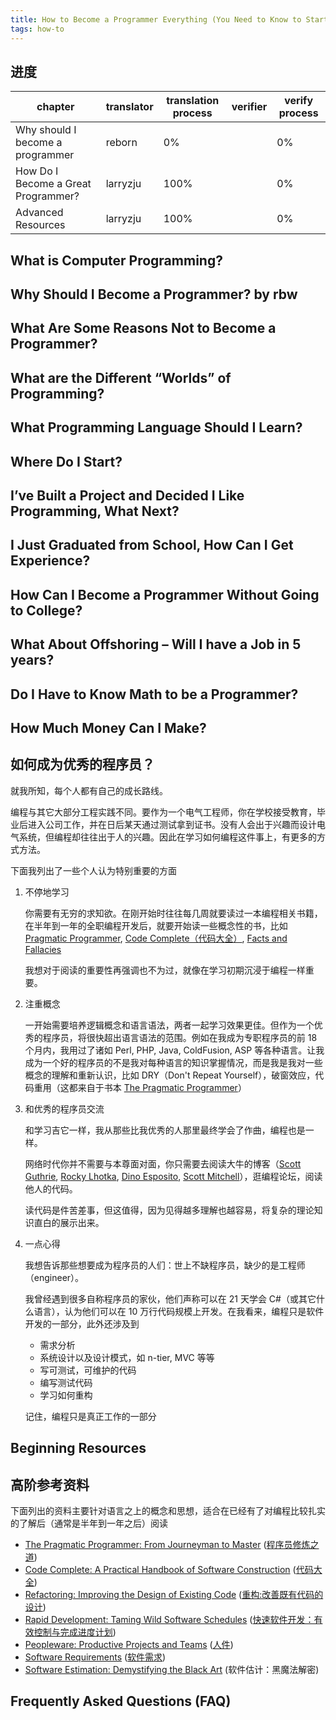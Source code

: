 ```yaml
---
title: How to Become a Programmer Everything (You Need to Know to Start Making Money Writing Code)
tags: how-to
---
```



## 进度

| chapter                             | translator | translation process | verifier | verify process |
|-------------------------------------|------------|---------------------|----------|----------------|
| Why should I become a programmer    | reborn     | 0%                  |          | 0%             |
| How Do I Become a Great Programmer? | larryzju   | 100%                |          | 0%             |
| Advanced Resources                  | larryzju   | 100%                |          | 0%             |

## What is Computer Programming?
## Why Should I Become a Programmer?  by rbw
## What Are Some Reasons Not to Become a Programmer?
## What are the Different “Worlds” of Programming?
## What Programming Language Should I Learn?
## Where Do I Start?
## I’ve Built a Project and Decided I Like Programming, What Next?
## I Just Graduated from School, How Can I Get Experience?
## How Can I Become a Programmer Without Going to College?
## What About Offshoring – Will I have a Job in 5 years?
## Do I Have to Know Math to be a Programmer?
## How Much Money Can I Make?
## 如何成为优秀的程序员？

就我所知，每个人都有自己的成长路线。

编程与其它大部分工程实践不同。要作为一个电气工程师，你在学校接受教育，毕业后进入公司工作，并在日后某天通过测试拿到证书。没有人会出于兴趣而设计电气系统，但编程却往往出于人的兴趣。因此在学习如何编程这件事上，有更多的方式方法。

下面我列出了一些个人认为特别重要的方面

1. 不停地学习

   你需要有无穷的求知欲。在刚开始时往往每几周就要读过一本编程相关书籍，在半年到一年的全职编程开发后，就要开始读一些概念性的书，比如 [Pragmatic Programmer](http://www.amazon.com/gp/redirect.html?ie=UTF8&location=http%3A%2F%2Fwww.amazon.com%2FPragmatic-Programmer-Journeyman-Master%2Fdp%2F020161622X%3Fie%3DUTF8%26s%3Dbooks%26qid%3D1174412806%26sr%3D1-2&tag=softwarbyrob-20&linkCode=ur2&camp=1789&creative=9325), [Code Complete（代码大全）](http://www.amazon.com/gp/redirect.html?ie=UTF8&location=http%3A%2F%2Fwww.amazon.com%2FCode-Complete-Second-Steve-McConnell%2Fdp%2F0735619670%3Fie%3DUTF8%26s%3Dbooks%26qid%3D1174412704%26sr%3D8-1&tag=softwarbyrob-20&linkCode=ur2&camp=1789&creative=9325), [Facts and Fallacies](http://www.amazon.com/gp/redirect.html?ie=UTF8&location=http%3A%2F%2Fwww.amazon.com%2FFacts-Fallacies-Software-Engineering-Robert%2Fdp%2F0321117425%3Fie%3DUTF8%26s%3Dbooks%26qid%3D1174412762%26sr%3D1-1&tag=softwarbyrob-20&linkCode=ur2&camp=1789&creative=9325)

   我想对于阅读的重要性再强调也不为过，就像在学习初期沉浸于编程一样重要。

2. 注重概念

   一开始需要培养逻辑概念和语言语法，两者一起学习效果更佳。但作为一个优秀的程序员，将很快超出语言语法的范围。例如在我成为专职程序员的前 18 个月内，我用过了诸如 Perl, PHP, Java, ColdFusion, ASP 等各种语言。让我成为一个好的程序员的不是我对每种语言的知识掌握情况，而是我是我对一些概念的理解和重新认识，比如 DRY（Don't Repeat Yourself），破窗效应，代码重用（这都来自于书本 [The Pragmatic Programmer](http://www.amazon.com/Pragmatic-Programmer-Journeyman-Master/dp/020161622X/ref=sr_1_1?ie=UTF8&qid=1227061027&sr=8-1)）

3. 和优秀的程序员交流

   和学习吉它一样，我从那些比我优秀的人那里最终学会了作曲，编程也是一样。

   网络时代你并不需要与本尊面对面，你只需要去阅读大牛的博客（[Scott Guthrie](http://weblogs.asp.net/scottgu/), [Rocky Lhotka](http://www.lhotka.net/weblog/), [Dino Esposito](http://weblogs.asp.net/despos/), [Scott Mitchell](http://www.scottonwriting.net/sowBlog/)），逛编程论坛，阅读他人的代码。

   读代码是件苦差事，但这值得，因为见得越多理解也越容易，将复杂的理论知识直白的展示出来。

4. 一点心得

   我想告诉那些想要成为程序员的人们：世上不缺程序员，缺少的是工程师（engineer）。

   我曾经遇到很多自称程序员的家伙，他们声称可以在 21 天学会 C#（或其它什么语言），认为他们可以在 10 万行代码规模上开发。在我看来，编程只是软件开发的一部分，此外还涉及到

   * 需求分析
   * 系统设计以及设计模式，如 n-tier, MVC 等等
   * 写可测试，可维护的代码
   * 编写测试代码
   * 学习如何重构

   记住，编程只是真正工作的一部分

## Beginning Resources
## 高阶参考资料

下面列出的资料主要针对语言之上的概念和思想，适合在已经有了对编程比较扎实的了解后（通常是半年到一年之后）阅读

* [The Pragmatic Programmer: From Journeyman to Master](http://www.amazon.com/gp/product/020161622X?ie=UTF8&tag=softwarbyrob-20&linkCode=as2&camp=1789&creative=390957&creativeASIN=020161622X) ([程序员修炼之道](https://book.douban.com/subject/5387402/))
* [Code Complete: A Practical Handbook of Software Construction](http://www.amazon.com/gp/product/0735619670?ie=UTF8&tag=softwarbyrob-20&linkCode=as2&camp=1789&creative=390957&creativeASIN=0735619670) ([代码大全](https://book.douban.com/subject/1477390/))
* [Refactoring: Improving the Design of Existing Code](http://www.amazon.com/gp/product/0201485672?ie=UTF8&tag=softwarbyrob-20&linkCode=as2&camp=1789&creative=390957&creativeASIN=0201485672) ([重构:改善既有代码的设计](https://book.douban.com/subject/1229923/))
* [Rapid Development: Taming Wild Software Schedules](http://www.amazon.com/gp/product/1556159005?ie=UTF8&tag=softwarbyrob-20&linkCode=as2&camp=1789&creative=390957&creativeASIN=1556159005) ([快速软件开发：有效控制与完成进度计划](https://book.douban.com/subject/1007738/))
* [Peopleware: Productive Projects and Teams](http://www.amazon.com/gp/product/0932633439?ie=UTF8&tag=softwarbyrob-20&linkCode=as2&camp=1789&creative=390957&creativeASIN=0932633439) ([人件](https://book.douban.com/subject/1108725/))
* [Software Requirements](http://www.amazon.com/gp/product/0735618798?ie=UTF8&tag=softwarbyrob-20&linkCode=as2&camp=1789&creative=390957&creativeASIN=0735618798) ([软件需求](https://book.douban.com/subject/26859001/))
* [Software Estimation: Demystifying the Black Art](http://www.amazon.com/gp/product/0735605351?ie=UTF8&tag=softwarbyrob-20&linkCode=as2&camp=1789&creative=390957&creativeASIN=0735605351) (软件估计：黑魔法解密)


## Frequently Asked Questions (FAQ)
